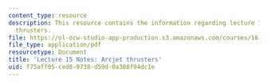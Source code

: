 ```yaml
---
content_type: resource
description: This resource contains the information regarding lecture 15 notes arcjet
  thrusters.
file: https://ol-ocw-studio-app-production.s3.amazonaws.com/courses/16-522-space-propulsion-spring-2015/f75aff05ced89738d59d0a388f94dc1e_MIT16_522S15_Lecture15.pdf
file_type: application/pdf
resourcetype: Document
title: 'Lecture 15 Notes: Arcjet thrusters'
uid: f75aff05-ced8-9738-d59d-0a388f94dc1e
---
```

